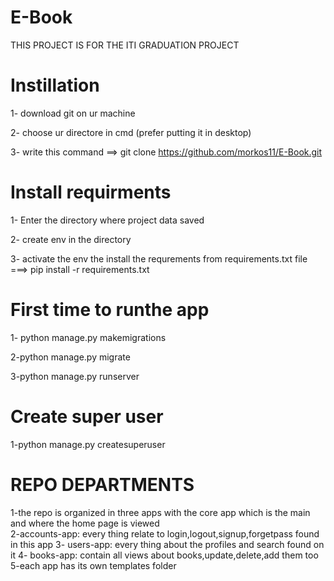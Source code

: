# E-Book
THIS PROJECT IS FOR THE ITI GRADUATION PROJECT


# Instillation
1- download git on ur machine

2- choose ur directore in cmd (prefer putting it in desktop)

3- write this command ==> git clone https://github.com/morkos11/E-Book.git


# Install requirments
1- Enter the directory where project data saved 

2- create env in the directory

3- activate the env the install the requrements from requirements.txt file ===> pip install -r requirements.txt

# First time to runthe app
1- python manage.py makemigrations

2-python manage.py migrate

3-python manage.py runserver


# Create super user 
1-python manage.py createsuperuser 

# REPO DEPARTMENTS
1-the repo is organized in three apps with the core app which is the main and where the home page is viewed  
2-accounts-app: every thing relate to login,logout,signup,forgetpass found in this app 
3- users-app: every thing about the profiles and search found on it 
4- books-app: contain all views about books,update,delete,add them too
5-each app has its own templates folder


